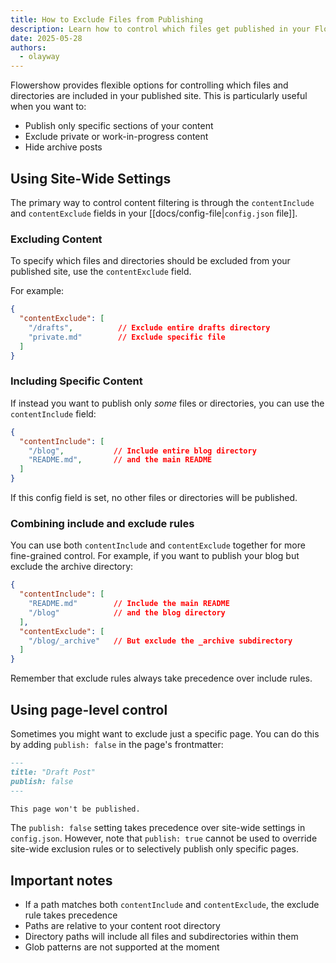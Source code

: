 ```yaml
---
title: How to Exclude Files from Publishing
description: Learn how to control which files get published in your Flowershow site.
date: 2025-05-28
authors:
  - olayway
---
```


Flowershow provides flexible options for controlling which files and directories are included in your published site. This is particularly useful when you want to:

- Publish only specific sections of your content
- Exclude private or work-in-progress content
- Hide archive posts

## Using Site-Wide Settings

The primary way to control content filtering is through the `contentInclude` and `contentExclude` fields in your [[docs/config-file|`config.json` file]].

### Excluding Content

To specify which files and directories should be excluded from your published site, use the `contentExclude` field.

For example:
```json
{
  "contentExclude": [
    "/drafts",          // Exclude entire drafts directory
    "private.md"        // Exclude specific file
  ]
}
```

### Including Specific Content

If instead you want to publish only _some_ files or directories, you can use the `contentInclude` field:

```json
{
  "contentInclude": [
    "/blog",           // Include entire blog directory
    "README.md",       // and the main README
  ]
}
```

If this config field is set, no other files or directories will be published.

### Combining include and exclude rules

You can use both `contentInclude` and `contentExclude` together for more fine-grained control. For example, if you want to publish your blog but exclude the archive directory:

```json
{
  "contentInclude": [
    "README.md"        // Include the main README
    "/blog"            // and the blog directory
  ],
  "contentExclude": [
    "/blog/_archive"   // But exclude the _archive subdirectory
  ]
}
```

Remember that exclude rules always take precedence over include rules.

## Using page-level control

Sometimes you might want to exclude just a specific page. You can do this by adding `publish: false` in the page's frontmatter:

```md
---
title: "Draft Post"
publish: false
---

This page won't be published.
```

The `publish: false` setting takes precedence over site-wide settings in `config.json`. However, note that `publish: true` cannot be used to override site-wide exclusion rules or to selectively publish only specific pages.

## Important notes

- If a path matches both `contentInclude` and `contentExclude`, the exclude rule takes precedence
- Paths are relative to your content root directory
- Directory paths will include all files and subdirectories within them
- Glob patterns are not supported at the moment
